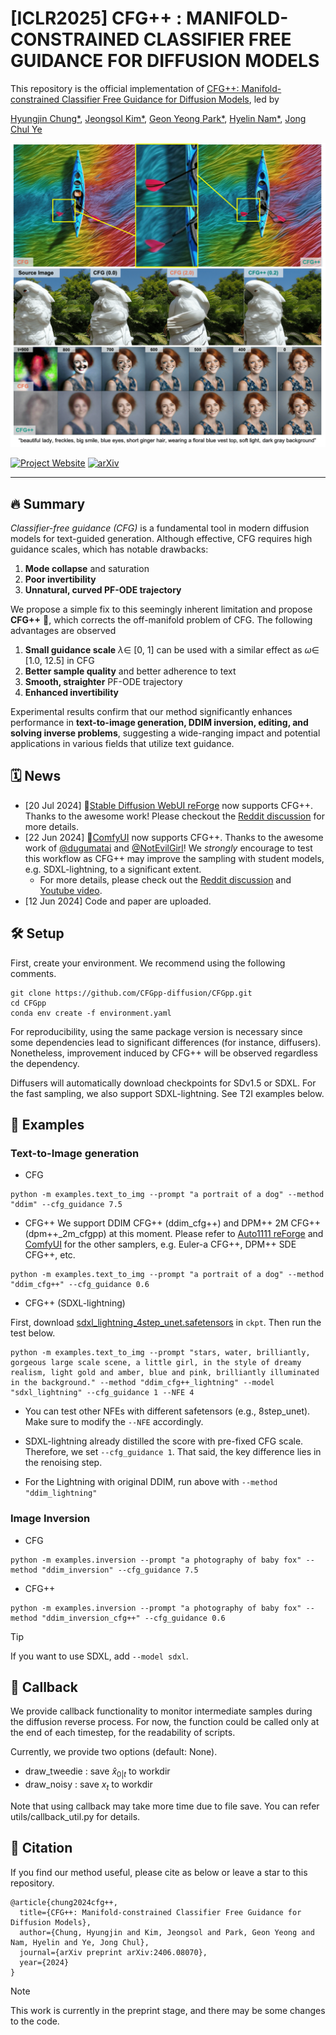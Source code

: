 # [ICLR2025] CFG++ : MANIFOLD-CONSTRAINED CLASSIFIER FREE GUIDANCE FOR DIFFUSION MODELS

This repository is the official implementation of [CFG++: Manifold-constrained Classifier Free Guidance for Diffusion Models](https://arxiv.org/abs/2406.08070v1), led by

[Hyungjin Chung*](https://www.hj-chung.com/), [Jeongsol Kim*](https://jeongsol.dev/), [Geon Yeong Park*](https://geonyeong-park.github.io/), [Hyelin Nam*](https://www.linkedin.com/in/hyelin-nam-01ab631a3/), [Jong Chul Ye](https://bispl.weebly.com/professor.html)

![main figure](assets/main_test_v5.png)

[![Project Website](https://img.shields.io/badge/Project-Website-blue)](https://cfgpp-diffusion.github.io/)
[![arXiv](https://img.shields.io/badge/arXiv-2311.18608-b31b1b.svg)](https://arxiv.org/abs/2406.08070)

---
## 🔥 Summary

*Classifier-free guidance (CFG)* is a fundamental tool in modern diffusion models for text-guided generation. Although effective, CFG requires high guidance scales, which has notable drawbacks:

1. **Mode collapse** and saturation
2. **Poor invertibility**
3. **Unnatural, curved PF-ODE trajectory**

We propose a simple fix to this seemingly inherent limitation and propose **CFG++** 🚀, which corrects the off-manifold problem of CFG. The following advantages are observed

1. **Small guidance scale** $\lambda \in$ [0, 1] can be used with a similar effect as $\omega \in$ [1.0, 12.5] in CFG
2. **Better sample quality** and better adherence to text
3. **Smooth, straighter** PF-ODE trajectory
4. **Enhanced invertibility**

Experimental results confirm that our method significantly enhances performance in **text-to-image generation, DDIM inversion, editing, and solving inverse problems**, suggesting a wide-ranging impact and potential applications in various fields that utilize text guidance.

## 🗓 ️News
- [20 Jul 2024] 🚨[Stable Diffusion WebUI reForge](https://github.com/Panchovix/stable-diffusion-webui-reForge) now supports CFG++. Thanks to the awesome work! Please checkout the [Reddit discussion](https://www.reddit.com/r/StableDiffusion/comments/1e7enng/reforge_updates_new_samplers_new_scheduler_more/) for more details.
- [22 Jun 2024] 🚨[ComfyUI](https://openart.ai/workflows/dugumatai/new-sampler-euler_cfg/oGP4a011iYE2UpeTtXNH) now supports CFG++. Thanks to the awesome work of [@dugumatai](https://openart.ai/workflows/profile/dugumatai?sort=latest) and [@NotEvilGirl](https://gitea.com/NotEvilGirl/cfgpp)! We *strongly* encourage to test this workflow as CFG++ may improve the sampling with student models, e.g. SDXL-lightning, to a significant extent. 
  - For more details, please check out the [Reddit discussion](https://www.reddit.com/r/StableDiffusion/comments/1dohy20/quick_overview_of_some_newish_stuff_in_comfyui/) and [Youtube video](https://www.youtube.com/watch?v=-GXJDz8i-Wo).
- [12 Jun 2024] Code and paper are uploaded.

## 🛠️ Setup
First, create your environment. We recommend using the following comments. 

```
git clone https://github.com/CFGpp-diffusion/CFGpp.git
cd CFGpp
conda env create -f environment.yaml
```

For reproducibility, using the same package version is necessary since some dependencies lead to significant differences (for instance, diffusers). Nonetheless, improvement induced by CFG++ will be observed regardless the dependency.

Diffusers will automatically download checkpoints for SDv1.5 or SDXL. For the fast sampling, we also support SDXL-lightning. See T2I examples below. 


## 🌄 Examples

### Text-to-Image generation

- CFG
```
python -m examples.text_to_img --prompt "a portrait of a dog" --method "ddim" --cfg_guidance 7.5
```

- CFG++
We support DDIM CFG++ (ddim_cfg++) and DPM++ 2M CFG++ (dpm++_2m_cfgpp) at this moment. Please refer to [Auto1111 reForge](https://github.com/Panchovix/stable-diffusion-webui-reForge/blob/main/ldm_patched/k_diffusion/sampling.py#L1161) and [ComfyUI](https://openart.ai/workflows/dugumatai/new-sampler-euler_cfg/oGP4a011iYE2UpeTtXNH) for the other samplers, e.g. Euler-a CFG++, DPM++ SDE CFG++, etc.
```
python -m examples.text_to_img --prompt "a portrait of a dog" --method "ddim_cfg++" --cfg_guidance 0.6 
```

- CFG++ (SDXL-lightning)

First, download [sdxl_lightning_4step_unet.safetensors](https://huggingface.co/ByteDance/SDXL-Lightning/tree/main) in ```ckpt```. Then run the test below. 

```
python -m examples.text_to_img --prompt "stars, water, brilliantly, gorgeous large scale scene, a little girl, in the style of dreamy realism, light gold and amber, blue and pink, brilliantly illuminated in the background." --method "ddim_cfg++_lightning" --model "sdxl_lightning" --cfg_guidance 1 --NFE 4
```
  - You can test other NFEs with different safetensors (e.g., 8step_unet). Make sure to modify the ```--NFE``` accordingly. 

  - SDXL-lightning already distilled the score with pre-fixed CFG scale. Therefore, we set ```--cfg_guidance 1```. That said, the key difference lies in the renoising step.

  - For the Lightning with original DDIM, run above with ```--method "ddim_lightning"```


### Image Inversion

- CFG
```
python -m examples.inversion --prompt "a photography of baby fox" --method "ddim_inversion" --cfg_guidance 7.5
```

- CFG++
```
python -m examples.inversion --prompt "a photography of baby fox" --method "ddim_inversion_cfg++" --cfg_guidance 0.6
```

> [!tip]
> If you want to use SDXL, add ``--model sdxl``.

## 🔬 Callback

We provide callback functionality to monitor intermediate samples during the diffusion reverse process. For now, the function could be called only at the end of each timestep, for the readability of scripts.

Currently, we provide two options (default: None).
- draw_tweedie : save $\hat x_{0|t}$ to workdir
- draw_noisy : save $x_t$ to workdir

Note that using callback may take more time due to file save. You can refer utils/callback_util.py for details.

## 📝 Citation
If you find our method useful, please cite as below or leave a star to this repository.

```
@article{chung2024cfg++,
  title={CFG++: Manifold-constrained Classifier Free Guidance for Diffusion Models},
  author={Chung, Hyungjin and Kim, Jeongsol and Park, Geon Yeong and Nam, Hyelin and Ye, Jong Chul},
  journal={arXiv preprint arXiv:2406.08070},
  year={2024}
}
```

> [!note]
> This work is currently in the preprint stage, and there may be some changes to the code.
